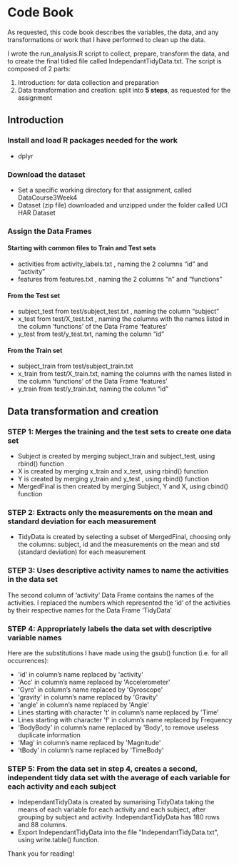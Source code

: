 # Code Book
As requested, this code book describes the variables, the data, and any transformations or work that I have performed to clean up the data.

I  wrote the run_analysis.R script to collect, prepare, transform the data, and to create the final tidied file called IndependantTidyData.txt.
The script is composed of 2 parts:
1. Introduction: for data collection and preparation
2. Data transformation and creation: split into **5 steps**, as requested for the assignment

## Introduction

### Install and load R packages needed for the work
* dplyr

### Download the dataset
* Set a specific working directory for that assignment, called DataCourse3Week4
* Dataset (zip file) downloaded and unzipped under the folder called UCI HAR Dataset

### Assign the Data Frames

#### Starting with common files to Train and Test sets
* activities from activity_labels.txt , naming the 2 columns “id” and “activity”
* features from features.txt , naming the 2 columns “n” and “functions”

#### From the Test set
* subject_test from test/subject_test.txt , naming the column “subject”
* x_test from  test/X_test.txt , naming the columns with the names listed in the column ‘functions’ of the Data Frame ‘features’
* y_test from test/y_test.txt, naming the column “id”

#### From the Train set
* subject_train from test/subject_train.txt
* x_train from test/X_train.txt, naming the columns with the names listed in the column ‘functions’ of the Data Frame ‘features’
* y_train from test/y_train.txt, naming the column “id”

## Data transformation and creation

### STEP 1: Merges the training and the test sets to create one data set 
* Subject is created by merging subject_train and subject_test, using rbind() function
* X is created by merging x_train and x_test, using rbind() function
* Y is created by merging y_train and y_test , using rbind() function
* MergedFinal is then created by merging Subject, Y and X, using cbind() function

### STEP 2: Extracts only the measurements on the mean and standard deviation for each measurement 
* TidyData is created by selecting a subset of MergedFinal, choosing only the columns: subject, id and the measurements on the mean and std (standard deviation) for each measurement

### STEP 3: Uses descriptive activity names to name the activities in the data set 
The second column of ‘activity’ Data Frame contains the names of the activities.
I replaced the numbers which represented the ‘id’ of the activities by their respective names for the Data Frame ‘TidyData’ 

### STEP 4: Appropriately labels the data set with descriptive variable names
Here are the substitutions I have made using the gsub() function (i.e. for all occurrences):
* 'id' in column’s name replaced by 'activity'
* 'Acc' in column’s name replaced by 'Accelerometer'
* 'Gyro' in column’s name replaced by 'Gyroscope'
* 'gravity' in column’s name replaced by 'Gravity'
* 'angle' in column’s name replaced by 'Angle'
* Lines starting with character 't' in column’s name replaced by 'Time'
* Lines starting with character 'f' in column’s name replaced by Frequency
* 'BodyBody' in column’s name replaced by 'Body', to remove useless duplicate information
* 'Mag' in column’s name replaced by 'Magnitude'
* 'tBody' in column’s name replaced by 'TimeBody'

### STEP 5: From the data set in step 4, creates a second, independent tidy data set with the average of each variable for each activity and each subject 
* IndependantTidyData is created by sumarising TidyData taking the means of each variable for each activity and each subject, after grouping by subject and activity.
IndependantTidyData has 180 rows and 88 columns.
* Export IndependantTidyData into the file "IndependantTidyData.txt", using write.table() function.

Thank you for reading!

